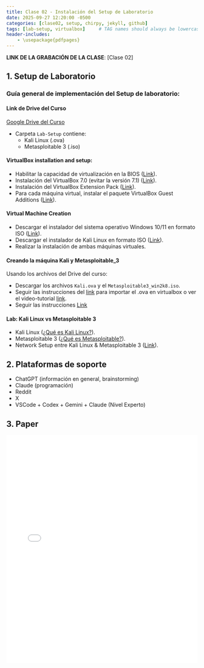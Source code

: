 ```yaml
---
title: Clase 02 - Instalación del Setup de Laboratorio
date: 2025-09-27 12:20:00 -0500
categories: [clase02, setup, chirpy, jekyll, github]
tags: [lab-setup, virtualbox]     # TAG names should always be lowercase
header-includes:
    - \usepackage{pdfpages}
---
```


**LINK DE LA GRABACIÓN DE LA CLASE**: [Clase 02]

## 1. Setup de Laboratorio

### Guía general de implementación del Setup de laboratorio: 

#### Link de Drive del Curso

[Google Drive del Curso](https://drive.google.com/drive/folders/1mMM_l5CPCN4ws1U01S1LRuAhmBpmNW7HsS2N1Y4J2HpbgZpPcDhnMWDRKSL6SGxnCSRrDE5a?usp=sharing)

- Carpeta `Lab-Setup` contiene:
    - Kali Linux (.ova)
    - Metasploitable 3 (.iso)

#### VirtualBox installation and setup: 
- Habilitar la capacidad de virtualización en la BIOS ([Link](https://youtu.be/_59VZMPUikc?si=UeuweeHoEkiNtYu7)).
- Instalación del VirtualBox 7.0 (evitar la versión 7.1) ([Link](https://youtu.be/8mns5yqMfZk?si=jEs64Jkut8GvSA3z)).
- Instalación del VirtualBox Extension Pack ([Link](https://youtu.be/Y24bCLJSoyk?si=rBQl1fV3M_ilXz0Y)).
- Para cada máquina virtual, instalar el paquete VirtualBox Guest Additions ([Link](https://youtu.be/9up2oPu-hkA?si=qz5vqVTqpHr9gZz1)).

#### Virtual Machine Creation 
- Descargar el instalador del sistema operativo Windows 10/11 en formato ISO ([Link](https://www.microsoft.com/software-download/windows10)).
- Descargar el instalador de Kali Linux en formato ISO ([Link](https://www.kali.org/get-kali/#kali-installer-images)).
- Realizar la instalación de ambas máquinas virtuales.

#### Creando la máquina Kali y Metasploitable_3

Usando los archivos del Drive del curso:

- Descargar los archivos `Kali.ova` y el `Metasploitable3_win2k8.iso`.
- Seguir las instrucciones del [link](https://docs.oracle.com/cd/E26217_01/E26796/html/qs-import-vm.html) para importar el .ova en virtualbox o ver el video-tutorial [link](https://www.youtube.com/watch?v=mAJoJ9rjTJM).
- Seguir las instrucciones [Link](https://www.youtube.com/watch?v=hZ5J-wYuIO0)

#### Lab: Kali Linux vs Metasploitable 3 

- Kali Linux ([¿Qué es Kali Linux?](https://youtu.be/psyDZ9ytlwc?si=lIpT0xLrqnP-Is0H)).
- Metasploitable 3 ([¿Qué es Metasploitable?](https://github.com/rapid7/metasploitable3/wiki)).
- Network Setup entre Kali Linux & Metasploitable 3 ([Link](https://youtu.be/2Fkf6Kysh7I?si=vGCKk5PRc9iyzCx9)).

## 2. Plataformas de soporte

- ChatGPT (información en general, brainstorming)
- Claude (programación)
- Reddit 
- X
- VSCode + Codex + Gemini + Claude (Nivel Experto)

## 3. Paper 

<iframe src="/assets/papers/GOLDSCHMIDT2025104510.pdf" width="100%" height="600px" style="border:none;"></iframe>

<!-- ## 1. Setup de Laboratorio

### Guía general de implementación del Setup de laboratorio: 

#### VirtualBox installation and setup: 
- Habilitar la capacidad de virtualización en la BIOS ([Link](https://youtu.be/_59VZMPUikc?si=UeuweeHoEkiNtYu7)).
- Instalación del VirtualBox 7.0 (evitar la versión 7.1) ([Link](https://youtu.be/8mns5yqMfZk?si=jEs64Jkut8GvSA3z)).
- Instalación del VirtualBox Extension Pack ([Link](https://youtu.be/Y24bCLJSoyk?si=rBQl1fV3M_ilXz0Y)).
- Para cada máquina virtual, instalar el paquete VirtualBox Guest Additions ([Link](https://youtu.be/9up2oPu-hkA?si=qz5vqVTqpHr9gZz1)).

#### Virtual Machine Creation 
- Descargar el instalador del sistema operativo Windows 10/11 en formato ISO ([Link](https://www.microsoft.com/software-download/windows10)).
- Descargar el instalador de Kali Linux en formato ISO ([Link](https://www.kali.org/get-kali/#kali-installer-images)).
- Realizar la instalación de ambas máquinas virtuales.

#### Lab: Kali Linux vs Metasploitable 3 
- Kali Linux ([¿Qué es Kali Linux?](https://youtu.be/psyDZ9ytlwc?si=lIpT0xLrqnP-Is0H)).
- Metasploitable 3 ([¿Qué es Metasploitable?](https://github.com/rapid7/metasploitable3/wiki)).
- Network Setup entre Kali Linux & Metasploitable 3 ([Link](https://youtu.be/2Fkf6Kysh7I?si=vGCKk5PRc9iyzCx9)).

## 2. Instalación del framework Chirpy - Jekyll

- En el vídeo de la clase, puede encontrar todos los pasos para la instalación del framework.
- Instalación del framework Chirpy ([Chirpy - Getting Started](https://chirpy.cotes.page/posts/getting-started/)).
- Tutorial en Youtube ([Link](https://youtu.be/mJ8B-tH5S9g?si=jyjYhtwft9rWgQkn)).

## 3. The Kill Chain 

¿Qué es el Kill Chain? [(Link)](https://youtu.be/oCUrkc_0tmw?si=bypiWhaGtWzEOrIQ)

### Reconnaissance

**Objetivo**: Recolección de información sobre el sistema objetivo para encontrar debilidades en la red o sistema

Herramientas para el reconocimiento Pasivo:
- Whois
- Arin
- Google
- Shodan
- Job listings
- Company website

Medidas de protección contra reconocimiento pasivo:

- Limitar la información pública
- Uso moderado de RRSS
- Modificar los mensajes de error de servicios que corren en el server

Herramientas para el reconocimiento activo:

- Nmap
- Port scanning
- Banner grabbing
- Vulnerability

Medidas de protección contra reconocimiento activo:

- Desactivar servicios/puertos que no se usen
- Honeypots
- Firewall
- IPS
- Bloqueo de tráfico entrante proveniente de Tor & VPNs de terceros

### Weaponization

**Objetivo**: crear el ataque para explotar las debilidades encontradas 

Herramientas de ataque:

- Metasploit
- Exploit-DB
- Veil Framework
- Social Engineering Toolkit
- Cain and Abel
- SQLMap
- Aircrack
- Maltego Web app
- Burp Suite
- FratRAT

Herramientas de defensa:

- Patch management
- Deshabilitación
    - Office Macros
    - Javascript
    - Browser plugins
- Antivirus
- IPS
- Email security
- MFA
- Audit logging

### Delivery

**Objetivo**: entregar del exploit de la vulnerabilidad detectada.

Algunas herramientas:

- Websites
- Social media
- User input
- Email
- USB

Medidas de protección:

- Web filtering / DMS Filtering
- Phishing campaigns
- IPS/IDS
- DKIM / SPF
- Disabling USB

### Exploitation

**Objetivo**: ejecución del ataque y ganar acceso al sistema target.

Algunas vectores de ataque:

- Buffer overflow
- SQL Injection
- Malware
- Client-side exploit (Javascript Hijack)

Medidas de protección:

- Data execution prevention (DEP)
- Anti-exploit
- Sandbox

### Installation

**Objetivo**: inyectar un payload, o algún ejecutable, luego de la etapa de exploitation, para ganar un acceso con mayores privilegios.

Herramientas:

- DLL Hijacking
- Meterpreter
- Remote Access Tools (RAT)
- Registry changes
- Powershell commands

Medidas de protección:

- Protección limitada
    - Linux: CHROOT Jail
    - Windows: Disable Powershell
- Detección:
    - UBA / EDR
- Respuesta:
    - Seguimiento a incidencias (Device > Aislamiento > Limpieza)
- Recovering:
    - Restoration

### Command and Control

**Objetivo**: ganar un control **remoto** del sistema target.

Medidas de protección:

- Network Segmentation
- Micro Segmentation
- NGFW: C&C Blocking
- DNS Redirect (DBA, Fast Flux)
-Application control (SSH, Telnet, Netcat, RDP / SSL packet -inspection)
- IoC (observed behavior)

### Post-exploitation

**Objetivo**: el atacante ejecuta la acción de su objetivo final.

- Entender las motivaciones del atacante.
- La mayoría de las veces el objetivo final es **exfiltrar data**.
- Algunas medidas de protección:
    - Data leakage prevention (DLP)
    - User behavior analysis (UBA)
- Otras veces, el objetivo de la primera etapa de un ataque es ganar lo que se denomina como LATERAL MOVEMENT, es decir, la capacidad de moverse hacia otros elementos de la red.

- Para prevenir ello, es importante la implementación de la segmentación de red. -->

